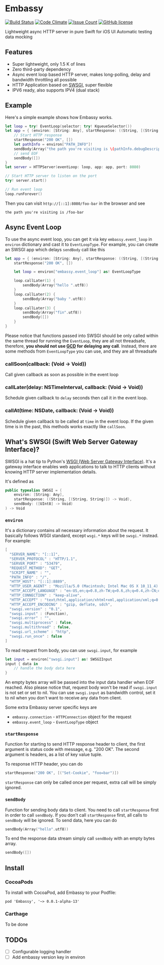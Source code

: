 # Embassy

[![Build Status](https://travis-ci.org/envoy/Embassy.svg?branch=master)](https://travis-ci.org/envoy/Embassy)
[![Code Climate](https://codeclimate.com/github/envoy/Embassy/badges/gpa.svg)](https://codeclimate.com/github/envoy/Embassy)
[![Issue Count](https://codeclimate.com/github/envoy/Embassy/badges/issue_count.svg)](https://codeclimate.com/github/envoy/Embassy)
[![GitHub license](https://img.shields.io/github/license/envoy/Embassy.svg)](https://github.com/envoy/Embassy/blob/master/LICENSE)

Lightweight async HTTP server in pure Swift for iOS UI Automatic testing data mocking

## Features

 - Super lightweight, only 1.5 K of lines
 - Zero third-party dependency
 - Async event loop based HTTP server, makes long-polling, delay and bandwidth throttling all possible
 - HTTP Application based on [SWSGI](#whats-swsgi-swift-web-server-gateway-interface), super flexible
 - IPV6 ready, also supports IPV4 (dual stack)

## Example

Here's a simple example shows how Embassy works.

```Swift
let loop = try! EventLoop(selector: try! KqueueSelector())
let app = { (environ: [String: Any], startResponse: ((String, [(String, String)]) -> Void), sendBody: ([UInt8] -> Void)) in
    // Start HTTP response
    startResponse("200 OK", [])
    let pathInfo = environ["PATH_INFO"]!
    sendBody(Array("the path you're visiting is \(pathInfo.debugDescription)".utf8))
    // send EOF
    sendBody([])
}
let server = HTTPServer(eventLoop: loop, app: app, port: 8080)

// Start HTTP server to listen on the port
try! server.start()

// Run event loop
loop.runForever()
```

Then you can visit `http://[::1]:8080/foo-bar` in the browser and see

```
the path you're visiting is /foo-bar
```

## Async Event Loop

To use the async event loop, you can get it via key `embassy.event_loop` in `environ` dictionary and cast it to `EventLoopType`. For example, you can create an SWSGI app which delays `sendBody` call like this

```Swift
let app = { (environ: [String: Any], startResponse: ((String, [(String, String)]) -> Void), sendBody: ([UInt8] -> Void)) in
    startResponse("200 OK", [])

    let loop = environ["embassy.event_loop"] as! EventLoopType

    loop.callLater(1) {
        sendBody(Array("hello ".utf8))
    }
    loop.callLater(2) {
        sendBody(Array("baby ".utf8))
    }
    loop.callLater(3) {
        sendBody(Array("fin".utf8))
        sendBody([])
    }
}
```

Please notice that functions passed into SWSGI should be only called within the same thread for running the `EventLoop`, they are all not threadsafe, therefore, **you should not use [GCD](https://developer.apple.com/library/ios/documentation/Performance/Reference/GCD_libdispatch_Ref/) for delaying any call**. Instead, there are some methods from `EventLoopType` you can use, and they are all threadsafe

### callSoon(callback: (Void -> Void))

Call given callback as soon as possible in the event loop

### callLater(delay: NSTimeInterval, callback: (Void -> Void))

Schedule given callback to `delay` seconds then call it in the event loop.

### callAt(time: NSDate, callback: (Void -> Void))

Schedule given callback to be called at `time` in the event loop. If the given time is in the past, this methods works exactly like `callSoon`.

## What's SWSGI (Swift Web Server Gateway Interface)?

SWSGI is a hat tip to Python's [WSGI (Web Server Gateway Interface)](https://www.python.org/dev/peps/pep-3333/). It's a gateway interface enables web applications to talk to HTTP clients without knowing HTTP server implementation details.

It's defined as

```Swift
public typealias SWSGI = (
    environ: [String: Any],
    startResponse: ((String, [(String, String)]) -> Void),
    sendBody: ([UInt8] -> Void)
) -> Void
```

### `environ`

It's a dictionary contains all necessary information about the request. It basically follows WSGI standard, except `wsgi.*` keys will be `swsgi.*` instead. For example:

```Swift
[
  "SERVER_NAME": "[::1]",
  "SERVER_PROTOCOL" : "HTTP/1.1",
  "SERVER_PORT" : "53479",
  "REQUEST_METHOD": "GET",
  "SCRIPT_NAME" : "",
  "PATH_INFO" : "/",
  "HTTP_HOST": "[::1]:8889",
  "HTTP_USER_AGENT" : "Mozilla/5.0 (Macintosh; Intel Mac OS X 10_11_4) AppleWebKit/537.36 (KHTML, like Gecko) Chrome/50.0.2661.102 Safari/537.36",
  "HTTP_ACCEPT_LANGUAGE" : "en-US,en;q=0.8,zh-TW;q=0.6,zh;q=0.4,zh-CN;q=0.2",
  "HTTP_CONNECTION" : "keep-alive",
  "HTTP_ACCEPT" : "text/html,application/xhtml+xml,application/xml;q=0.9,image/webp,*/*;q=0.8",
  "HTTP_ACCEPT_ENCODING" : "gzip, deflate, sdch",
  "swsgi.version" : "0.1",
  "swsgi.input" : (Function),
  "swsgi.error" : "",
  "swsgi.multiprocess" : false,
  "swsgi.multithread" : false,
  "swsgi.url_scheme" : "http",
  "swsgi.run_once" : false
]
```

To read request from body, you can use `swsgi.input`, for example

```Swift
let input = environ["swsgi.input"] as! SWSGIInput
input { data in
    // handle the body data here
}
```

An empty bytes array will be passed into the input data handler when EOF
reached. Also please notice that, request body won't be read if `swsgi.input`
is not set or set to nil. You can use `swsgi.input` as bandwidth control, set
it to nil when you don't want to receive any data from client.

Some extra Embassy server specific keys are

 - `embassy.connection` - `HTTPConnection` object for the request
 - `embassy.event_loop` - `EventLoopType` object

### `startResponse`

Function for starting to send HTTP response header to client, the first argument is status code with message, e.g. "200 OK". The second argument is headers, as a list of key value tuple.

To response HTTP header, you can do

```Swift
startResponse("200 OK", [("Set-Cookie", "foo=bar")])
```

`startResponse` can only be called once per request, extra call will be simply ignored.

### `sendBody`

Function for sending body data to client. You need to call `startResponse` first in order to call `sendBody`. If you don't call `startResponse` first, all calls to `sendBody` will be ignored. To send data, here you can do

```Swift
sendBody(Array("hello".utf8))
```

To end the response data stream simply call `sendBody` with an empty bytes array.

```Swift
sendBody([])
```

## Install

### CocoaPods

To install with CocoaPod, add Embassy to your Podfile:

```
pod 'Embassy', '~> 0.0.1-alpha-13'
```

### Carthage

To be done

## TODOs

 - [ ] Configurable logging handler
 - [ ] Add embassy version key in environ
